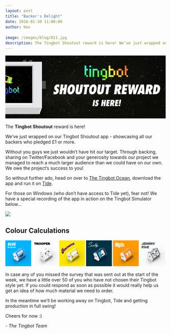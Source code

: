 ```yaml
---
layout: post
title: "Backer's Delight"
date: 2016-01-30 11:00:00
author: Ken

image: /images/blog/011.jpg
description: The Tingbot Shoutout reward is here! We’ve just wrapped on our Tingbot Shoutout app - showcasing all our backers who pledged £1 or more.
---
```


![](/images/blog/011-1.jpg)


The **Tingbot Shoutout** reward is here!

We’ve just wrapped on our Tingbot Shoutout app - showcasing all our backers who pledged £1 or more.

Without you guys we just wouldn’t have hit our target. Through backing, sharing on Twitter/Facebook and your generosity towards our project we managed to reach a much larger audience than we could have on our own. We owe the project’s success to you!

So without further ado, head on over to [The Tingbot Ocean](//ocean.tingbot.com/), download the app and run it on [Tide](//github.com/tingbot/tide/releases).

For those on Windows (who don’t have access to Tide yet), fear not! We have a special recording of the app in action on the Tingbot Simulator below…

![](/images/blog/xx.jpg)


## Colour Calculations

![](/images/blog/011-3.png)


In case any of you missed the survey that was sent out at the start of the week, we have a little over 50 of you who have not chosen their Tingbot style yet. If you could respond as soon as possible it would really help us get an idea of how much material we need to order.

In the meantime we’ll be working away on Tingbot, Tide and getting production in full swing!

Cheers for now :)

*- The Tingbot Team*